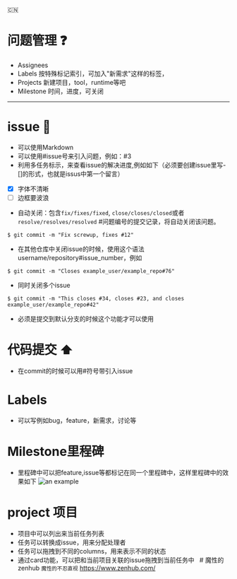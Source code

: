 
:cn:
# 问题管理 :question:
* Assignees
* Labels 按特殊标记索引，可加入"新需求"这样的标签，
* Projects 新建项目，tool，runtime等吧
* Milestone 时间，进度，可关闭

***

# issue :bug:
- 可以使用Markdown
- 可以使用#issue号来引入问题，例如：#3
- 利用多任务标示，来查看issue的解决进度,例如如下（必须要创建issue里写-[]的形式，也就是issus中第一个留言）
- [x] 字体不清晰 
- [ ] 边框要波浪
- 自动关闭：包含`fix/fixes/fixed`, `close/closes/closed`或者`resolve/resolves/resolved` #问题编号的提交记录，将自动关闭该问题。

```git
$ git commit -m "Fix screwup, fixes #12"
```
- 在其他仓库中关闭issue的时候，使用这个语法username/repository#issue_number，例如
```git
$ git commit -m "Closes example_user/example_repo#76"
```
- 同时关闭多个issue
```git
$ git commit -m "This closes #34, closes #23, and closes example_user/example_repo#42"
```
- 必须是提交到默认分支的时候这个功能才可以使用

# 代码提交 :arrow_up:
- 在commit的时候可以用#符号带引入issue

# Labels
- 可以写例如bug，feature，新需求，讨论等

# Milestone里程碑
- 里程碑中可以把feature,issue等都标记在同一个里程碑中，这样里程碑中的效果如下
![an example](https://assets-cdn.github.com/images/modules/site/product-illo/img-projects-milestones.png)
 
# project 项目

- 项目中可以列出来当前任务列表
- 任务可以转换成issue，用来分配处理者
- 任务可以拖拽到不同的columns，用来表示不同的状态
- 通过card功能，可以把和当前项目关联的issue拖拽到当前任务中
 
# 魔性的zenhub `魔性的不忍直视`
https://www.zenhub.com/
 
